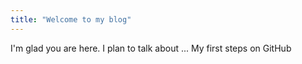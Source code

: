 ```yaml
---
title: "Welcome to my blog"
---
```


I'm glad you are here. I plan to talk about ...
My first steps on GitHub
